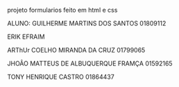 projeto formularios feito em html e css

ALUNO: GUILHERME MARTINS DOS SANTOS 01809112

ERIK EFRAIM 

ARThUr COELHO MIRANDA DA CRUZ 01799065 

JHOÂO MATTEUS DE ALBUQUERQUE FRAMÇA 01592165

TONY HENRIQUE CASTRO 01864437
